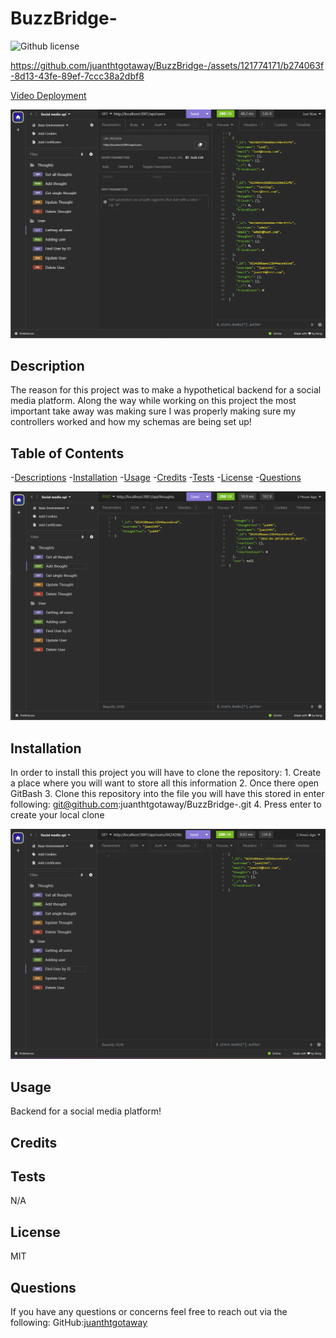 # BuzzBridge-
![Github license](https://shields.io/badge/license-MIT-orange)

https://github.com/juanthtgotaway/BuzzBridge-/assets/121774171/b274063f-8d13-43fe-89ef-7ccc38a2dbf8


[Video Deployment](https://drive.google.com/file/d/10wVvkv27RnOJ7-2EXIS2yTmxK8He9OGt/view?usp=drive_link)

![alt text](./assets/Get%20All.png)

## Description
The reason for this project was to make a hypothetical backend for a social media platform. 
Along the way while working on this project the most important take away was making sure I was properly making sure my controllers worked and how my schemas are being set up!

## Table of Contents
-[Descriptions](#Descriptions)
-[Installation](#Installation)
-[Usage](#Usage)
-[Credits](#Credits)
-[Tests](#Tests)
-[License](#License)
-[Questions](##Questions)

![alt text](./assets/addthought.png)

## Installation
In order to install this project you will have to clone the repository: 
    1. Create a place where you will want to store all this information 
    2. Once there open GitBash
    3. Clone this repository into the file you will have this stored in
            enter following: git@github.com:juanthtgotaway/BuzzBridge-.git
    4. Press enter to create your local clone

![alt text](./assets/Userbyid.png)

## Usage
Backend for a social media platform!

## Credits

## Tests
N/A
## License
MIT

## Questions
If you have any questions or concerns feel free to reach out via the following:
GitHub:[juanthtgotaway](https://github.com/juanthtgotaway)
